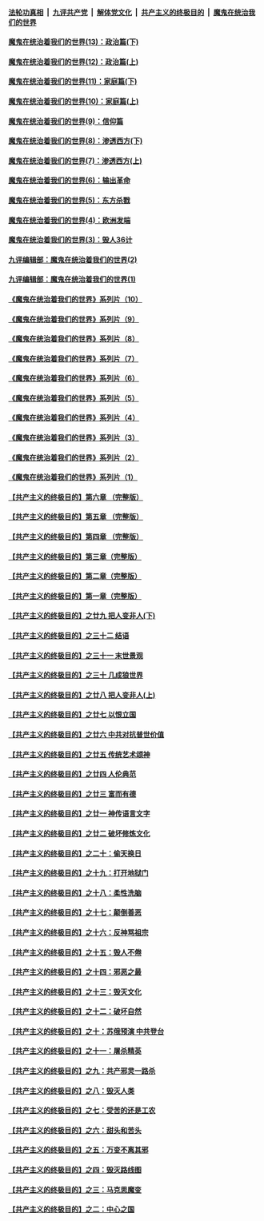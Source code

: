 ####  [法轮功真相](../../../../basic/blob/master/README.md?t=10012102) &nbsp;|&nbsp; [九评共产党](../../../../9ping.md/blob/master/README.md?t=10012102) &nbsp;|&nbsp; [解体党文化](../../../../jtdwh.md/blob/master/README.md?t=10012102)  &nbsp;|&nbsp; [共产主义的终极目的](../../../../gczydzjmd.md/blob/master/README.md?t=10012102) &nbsp;|&nbsp; [魔鬼在统治我们的世界](../../../../mgztzwmdsj.md/blob/master/README.md?t=10012102) 

#### [魔鬼在统治着我们的世界(13)：政治篇(下)](../pages/nsc422/n10448270.md?t=10012102) 

#### [魔鬼在统治着我们的世界(12)：政治篇(上)](../pages/nsc422/n10444576.md?t=10012102) 

#### [魔鬼在统治着我们的世界(11)：家庭篇(下)](../pages/nsc422/n10440961.md?t=10012102) 

#### [魔鬼在统治着我们的世界(10)：家庭篇(上)](../pages/nsc422/n10435448.md?t=10012102) 

#### [魔鬼在统治着我们的世界(9)：信仰篇](../pages/nsc422/n10432159.md?t=10012102) 

#### [魔鬼在统治着我们的世界(8)：渗透西方(下)](../pages/nsc422/n10429603.md?t=10012102) 

#### [魔鬼在统治着我们的世界(7)：渗透西方(上)](../pages/nsc422/n10426013.md?t=10012102) 

#### [魔鬼在统治着我们的世界(6)：输出革命](../pages/nsc422/n10421536.md?t=10012102) 

#### [魔鬼在统治着我们的世界(5)：东方杀戮](../pages/nsc422/n10417707.md?t=10012102) 

#### [魔鬼在统治着我们的世界(4)：欧洲发端](../pages/nsc422/n10414890.md?t=10012102) 

#### [魔鬼在统治着我们的世界(3)：毁人36计](../pages/nsc422/n10411583.md?t=10012102) 

#### [九评编辑部：魔鬼在统治着我们的世界(2)](../pages/nsc422/n10410036.md?t=10012102) 

#### [九评编辑部：魔鬼在统治着我们的世界(1)](../pages/nsc422/n10406825.md?t=10012102) 

#### [《魔鬼在统治着我们的世界》系列片（10）](../pages/nsc422/n12292670.md?t=10012102) 

#### [《魔鬼在统治着我们的世界》系列片（9）](../pages/nsc422/n12290859.md?t=10012102) 

#### [《魔鬼在统治着我们的世界》系列片（8）](../pages/nsc422/n12287445.md?t=10012102) 

#### [《魔鬼在统治着我们的世界》系列片（7）](../pages/nsc422/n12283425.md?t=10012102) 

#### [《魔鬼在统治着我们的世界》系列片（6）](../pages/nsc422/n12282314.md?t=10012102) 

#### [《魔鬼在统治着我们的世界》系列片（5）](../pages/nsc422/n12281419.md?t=10012102) 

#### [《魔鬼在统治着我们的世界》系列片（4）](../pages/nsc422/n12274024.md?t=10012102) 

#### [《魔鬼在统治着我们的世界》系列片（3）](../pages/nsc422/n12271322.md?t=10012102) 

#### [《魔鬼在统治着我们的世界》系列片（2）](../pages/nsc422/n12269049.md?t=10012102) 

#### [《魔鬼在统治着我们的世界》系列片（1）](../pages/nsc422/n12267575.md?t=10012102) 

#### [【共产主义的终极目的】第六章 （完整版）](../pages/nsc422/n11428913.md?t=10012102) 

#### [【共产主义的终极目的】第五章 （完整版）](../pages/nsc422/n11428912.md?t=10012102) 

#### [【共产主义的终极目的】第四章 （完整版）](../pages/nsc422/n11428907.md?t=10012102) 

#### [【共产主义的终极目的】第三章（完整版）](../pages/nsc422/n11428848.md?t=10012102) 

#### [【共产主义的终极目的】第二章（完整版）](../pages/nsc422/n11428831.md?t=10012102) 

#### [【共产主义的终极目的】第一章（完整版）](../pages/nsc422/n11417651.md?t=10012102) 

#### [【共产主义的终极目的】之廿九 把人变非人(下)](../pages/nsc422/n11344140.md?t=10012102) 

#### [【共产主义的终极目的】之三十二 结语](../pages/nsc422/n11360535.md?t=10012102) 

#### [【共产主义的终极目的】之三十一 末世景观](../pages/nsc422/n11351129.md?t=10012102) 

#### [【共产主义的终极目的】之三十 几成狼世界](../pages/nsc422/n11348280.md?t=10012102) 

#### [【共产主义的终极目的】之廿八 把人变非人(上)](../pages/nsc422/n11340492.md?t=10012102) 

#### [【共产主义的终极目的】之廿七 以恨立国](../pages/nsc422/n11336944.md?t=10012102) 

#### [【共产主义的终极目的】之廿六 中共对抗普世价值](../pages/nsc422/n11324785.md?t=10012102) 

#### [【共产主义的终极目的】之廿五 传统艺术颂神](../pages/nsc422/n11296396.md?t=10012102) 

#### [【共产主义的终极目的】之廿四 人伦典范](../pages/nsc422/n11296397.md?t=10012102) 

#### [【共产主义的终极目的】之廿三 富而有德](../pages/nsc422/n11283598.md?t=10012102) 

#### [【共产主义的终极目的】之廿一 神传语言文字](../pages/nsc422/n11263265.md?t=10012102) 

#### [【共产主义的终极目的】之廿二 破坏修炼文化](../pages/nsc422/n11245728.md?t=10012102) 

#### [【共产主义的终极目的】之二十：偷天换日](../pages/nsc422/n11238846.md?t=10012102) 

#### [【共产主义的终极目的】之十九：打开地狱门](../pages/nsc422/n11206376.md?t=10012102) 

#### [【共产主义的终极目的】之十八：柔性洗脑](../pages/nsc422/n11199994.md?t=10012102) 

#### [【共产主义的终极目的】之十七：颠倒善恶](../pages/nsc422/n11179782.md?t=10012102) 

#### [【共产主义的终极目的】之十六：反神骂祖宗](../pages/nsc422/n11166798.md?t=10012102) 

#### [【共产主义的终极目的】之十五：毁人不倦](../pages/nsc422/n11166792.md?t=10012102) 

#### [【共产主义的终极目的】之十四：邪恶之最](../pages/nsc422/n11150249.md?t=10012102) 

#### [【共产主义的终极目的】之十三：毁灭文化](../pages/nsc422/n11135227.md?t=10012102) 

#### [【共产主义的终极目的】之十二：破坏自然](../pages/nsc422/n11135214.md?t=10012102) 

#### [【共产主义的终极目的】之十：苏俄预演 中共登台](../pages/nsc422/n11118424.md?t=10012102) 

#### [【共产主义的终极目的】之十一：屠杀精英](../pages/nsc422/n11118442.md?t=10012102) 

#### [【共产主义的终极目的】之九：共产邪灵一路杀](../pages/nsc422/n11114139.md?t=10012102) 

#### [【共产主义的终极目的】之八：毁灭人类](../pages/nsc422/n11108503.md?t=10012102) 

#### [【共产主义的终极目的】之七：受苦的还是工农](../pages/nsc422/n11101809.md?t=10012102) 

#### [【共产主义的终极目的】之六：甜头和苦头](../pages/nsc422/n11096971.md?t=10012102) 

#### [【共产主义的终极目的】之五：万变不离其邪](../pages/nsc422/n11091285.md?t=10012102) 

#### [【共产主义的终极目的】之四：毁灭路线图](../pages/nsc422/n11086284.md?t=10012102) 

#### [【共产主义的终极目的】之三：马克思魔变](../pages/nsc422/n11061941.md?t=10012102) 

#### [【共产主义的终极目的】之二：中心之国](../pages/nsc422/n11047728.md?t=10012102) 

